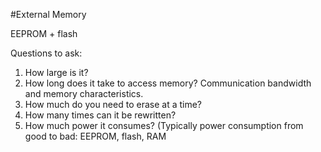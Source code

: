 #External Memory

EEPROM + flash

Questions to ask:
1. How large is it?
2. How long does it take to access memory? Communication bandwidth and memory characteristics.
3. How much do you need to erase at a time?
4. How many times can it be rewritten?
5. How much power it consumes? (Typically power consumption from good to bad: EEPROM, flash, RAM
